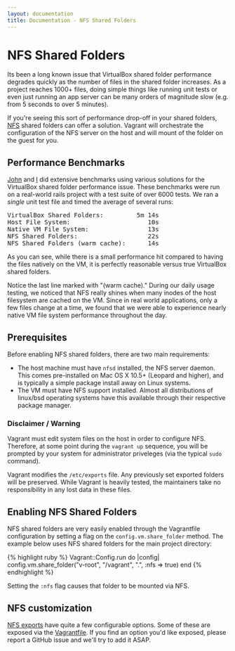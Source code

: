 ```yaml
---
layout: documentation
title: Documentation - NFS Shared Folders
---
```

# NFS Shared Folders

Its been a long known issue that VirtualBox shared folder performance
degrades quickly as the number of files in the shared folder increases.
As a project reaches 1000+ files, doing simple things like running unit
tests or even just running an app server can be many orders of magnitude
slow (e.g. from 5 seconds to over 5 minutes).

If you're seeing this sort of performance drop-off in your shared folders,
<a href="http://en.wikipedia.org/wiki/Network_File_System_(protocol)">NFS</a> shared
folders can offer a solution. Vagrant will orchestrate the configuration
of the NFS server on the host and will mount of the folder on the guest
for you.

## Performance Benchmarks

[John](http://nickelcode.com) and [I](http://github.com/mitchellh) did extensive
benchmarks using various solutions for the VirtualBox shared folder performance
issue. These benchmarks were run on a real-world rails project with a test
suite of over 6000 tests. We ran a _single_ unit test file and timed the average
of several runs:

<pre>
VirtualBox Shared Folders:         5m 14s
Host File System:                     10s
Native VM File System:                13s
NFS Shared Folders:                   22s
NFS Shared Folders (warm cache):      14s
</pre>

As you can see, while there is a small performance hit compared to having
the files natively on the VM, it is perfectly reasonable versus true
VirtualBox shared folders.

Notice the last line marked with "(warm cache)." During our daily usage
testing, we noticed that NFS really shines when many inodes of the host
filesystem are cached on the VM. Since in real world applications, only a
few files change at a time, we found that we were able to experience nearly
native VM file system performance throughout the day.

## Prerequisites

Before enabling NFS shared folders, there are two main requirements:

* The host machine must have `nfsd` installed, the NFS server
  daemon. This comes pre-installed on Mac OS X 10.5+ (Leopard and higher),
  and is typically a simple package install away on Linux systems.
* The VM must have NFS support installed. Almost all distributions of linux/bsd
  operating systems have this available through their respective package manager.

<div class="info">
  <h3>Disclaimer / Warning</h3>
  <p>
    Vagrant must edit system files on the host in order to configure NFS.
    Therefore, at some point during the <code>vagrant up</code> sequence,
    you will be prompted by your system for administrator priveleges (via
    the typical <code>sudo</code> command).
  </p>
  <p>
    Vagrant modifies the <code>/etc/exports</code> file. Any previously
    set exported folders will be preserved. While Vagrant is heavily tested,
    the maintainers take no responsibility in any lost data in these files.
  </p>
</div>

## Enabling NFS Shared Folders

NFS shared folders are very easily enabled through the Vagrantfile
configuration by setting a flag on the `config.vm.share_folder` method.
The example below uses NFS shared folders for the main project
directory:

{% highlight ruby %}
Vagrant::Config.run do |config|
  config.vm.share_folder("v-root", "/vagrant", ".", :nfs => true)
end
{% endhighlight %}

Setting the `:nfs` flag causes that folder to be mounted via
NFS.

## NFS customization

[NFS exports](http://linux.die.net/man/5/exports) have quite a few configurable
options. Some of these are exposed via the [Vagrantfile](/docs/vagrantfile.html).
If you find an option you'd like exposed, please report a GitHub issue and
we'll try to add it ASAP.
